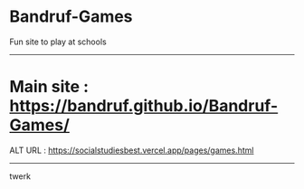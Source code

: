 # Bandruf-Games
Fun site to play at schools 

---

# Main site : https://bandruf.github.io/Bandruf-Games/
ALT URL : https://socialstudiesbest.vercel.app/pages/games.html

---

twerk
